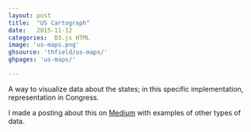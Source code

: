 ```yaml
---
layout: post
title:  "US Cartograph"
date:   2015-11-12
categories:  D3.js HTML
image: 'us-maps.png'
ghsource: 'thfield/us-maps/'
ghpages: 'us-maps/'

---
```

A way to visualize data about the states; in this specific implementation, representation in Congress.

I made a posting about this on [Medium](https://medium.com/@thfield/choropleths-are-cool-e82ed2f37a65) with examples of other types of data.
